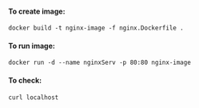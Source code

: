 #### To create image:
```
docker build -t nginx-image -f nginx.Dockerfile .
```

#### To run image:
```
docker run -d --name nginxServ -p 80:80 nginx-image
```
#### To check:
```
curl localhost
```
